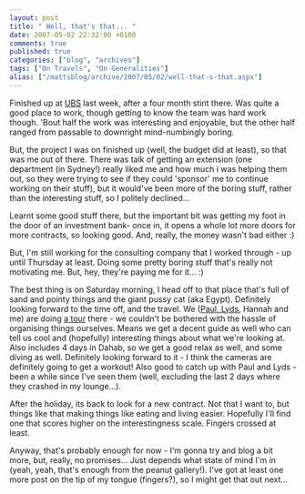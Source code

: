 ```yaml
---
layout: post
title: " Well, that's that... "
date: 2007-05-02 22:32:00 +0100
comments: true
published: true
categories: ["blog", "archives"]
tags: ["On Travels", "On Generalities"]
alias: ["/mattsblog/archive/2007/05/02/well-that-s-that.aspx"]
---
```

<!-- more -->

<p>Finished up at <a href="http://www.ubs.com" mce_href="http://www.ubs.com">UBS</a> last week, after a four month stint there. Was quite a good place to work, though getting to know the team was hard work though. 'Bout half the work was interesting and enjoyable, but the other half ranged from passable to downright mind-numbingly boring. </p>
 <p>But, the project I was on finished up (well, the budget did at least), so that was me out of there. There was talk of getting an extension (one department (in Sydney!) really liked me and how much i was helping them out, so they were trying to see if they could 'sponsor' me to continue working on their stuff), but it would've been more of the boring stuff, rather than the interesting stuff, so I politely declined... </p>
 <p>Learnt some good stuff there, but the important bit was getting my foot in the door of an investment bank- once in, it opens a whole lot more doors for more contracts, so looking good. And, really, the money wasn't bad either :)</p>
 <p>But, I'm still working for the consulting company that&nbsp;I worked through - up until Thursday at least. Doing some pretty boring stuff that's really not motivating me. But, hey, they're paying me for it... :)</p>
 <p>The best thing is on Saturday morning, I head off to that place that's full of sand and pointy things and the giant pussy cat (aka Egypt). Definitely looking forward to the time off, and the travel. We (<a href="http://oneroundpebble.com/paulsblog" mce_href="http://oneroundpebble.com/paulsblog">Paul, Lyds</a>, Hannah and me) are doing <a href="http://www.egyptonthego.com/king-ramses-itinerary" mce_href="http://www.egyptonthego.com/king-ramses-itinerary">a tour</a> there - we couldn't be bothered with the hassle of organising things ourselves. Means we get a decent guide as well who can tell us cool and (hopefully) interesting things about what we're looking at. Also includes 4 days in Dahab, so we get a good relax as well, and some diving as well. Definitely looking forward to it - I think the cameras&nbsp;are definitely going to get a workout! Also good to catch up with Paul and Lyds - been a while since I've seen them (well, excluding the last 2 days where they crashed in my lounge...).</p>
 <p>After the holiday, its back to look for a new contract. Not that I want to, but things like that making things like eating and living easier. Hopefully I'll find one that scores higher on the interestingness scale. Fingers crossed at least.</p>
 <p>Anyway, that's probably enough for now - I'm gonna try and blog a bit more, but, really, no promises... Just depends what state of mind I'm in (yeah, yeah, that's enough from the peanut gallery!). I've got at least one more post on the tip of my tongue (fingers?), so I might get that out next...</p>
